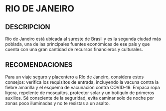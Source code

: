 # RIO DE JANEIRO

## DESCRIPCION
Rio de Janeiro está ubicada al sureste de Brasil y es la segunda ciudad más poblada, una de las principales fuentes económicas de ese país y que cuenta con una gran cantidad de recursos financieros y culturales.

## RECOMENDACIONES
Para un viaje seguro y placentero a Río de Janeiro, considera estos consejos: verifica los requisitos de entrada, incluyendo la vacuna contra la fiebre amarilla y el esquema de vacunación contra COVID-19. Empaca ropa ligera, repelente de mosquitos, protector solar y un botiquín de primeros auxilios. Sé consciente de la seguridad, evita caminar solo de noche por zonas poco iluminadas y no te resistas a un asalto. 

